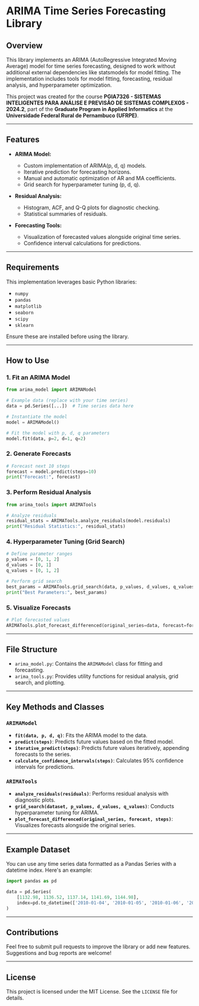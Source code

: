 # ARIMA Time Series Forecasting Library

## Overview
This library implements an ARIMA (AutoRegressive Integrated Moving Average) model for time series forecasting, designed to work without additional external dependencies like statsmodels for model fitting. The implementation includes tools for model fitting, forecasting, residual analysis, and hyperparameter optimization.

This project was created for the course **PGIA7326 - SISTEMAS INTELIGENTES PARA ANÁLISE E PREVISÃO DE SISTEMAS COMPLEXOS - 2024.2**, part of the **Graduate Program in Applied Informatics** at the **Universidade Federal Rural de Pernambuco (UFRPE)**.

---

## Features
- **ARIMA Model:**
  - Custom implementation of ARIMA(p, d, q) models.
  - Iterative prediction for forecasting horizons.
  - Manual and automatic optimization of AR and MA coefficients.
  - Grid search for hyperparameter tuning (p, d, q).

- **Residual Analysis:**
  - Histogram, ACF, and Q-Q plots for diagnostic checking.
  - Statistical summaries of residuals.

- **Forecasting Tools:**
  - Visualization of forecasted values alongside original time series.
  - Confidence interval calculations for predictions.

---

## Requirements
This implementation leverages basic Python libraries:
- `numpy`
- `pandas`
- `matplotlib`
- `seaborn`
- `scipy`
- `sklearn`

Ensure these are installed before using the library.

---

## How to Use

### 1. Fit an ARIMA Model
```python
from arima_model import ARIMAModel

# Example data (replace with your time series)
data = pd.Series([...])  # Time series data here

# Instantiate the model
model = ARIMAModel()

# Fit the model with p, d, q parameters
model.fit(data, p=2, d=1, q=2)
```

### 2. Generate Forecasts
```python
# Forecast next 10 steps
forecast = model.predict(steps=10)
print("Forecast:", forecast)
```

### 3. Perform Residual Analysis
```python
from arima_tools import ARIMATools

# Analyze residuals
residual_stats = ARIMATools.analyze_residuals(model.residuals)
print("Residual Statistics:", residual_stats)
```

### 4. Hyperparameter Tuning (Grid Search)
```python
# Define parameter ranges
p_values = [0, 1, 2]
d_values = [0, 1]
q_values = [0, 1, 2]

# Perform grid search
best_params = ARIMATools.grid_search(data, p_values, d_values, q_values)
print("Best Parameters:", best_params)
```

### 5. Visualize Forecasts
```python
# Plot forecasted values
ARIMATools.plot_forecast_differenced(original_series=data, forecast=forecast, steps=10)
```

---

## File Structure
- `arima_model.py`: Contains the `ARIMAModel` class for fitting and forecasting.
- `arima_tools.py`: Provides utility functions for residual analysis, grid search, and plotting.

---

## Key Methods and Classes

### `ARIMAModel`
- **`fit(data, p, d, q)`**: Fits the ARIMA model to the data.
- **`predict(steps)`**: Predicts future values based on the fitted model.
- **`iterative_predict(steps)`**: Predicts future values iteratively, appending forecasts to the series.
- **`calculate_confidence_intervals(steps)`**: Calculates 95% confidence intervals for predictions.

### `ARIMATools`
- **`analyze_residuals(residuals)`**: Performs residual analysis with diagnostic plots.
- **`grid_search(dataset, p_values, d_values, q_values)`**: Conducts hyperparameter tuning for ARIMA.
- **`plot_forecast_differenced(original_series, forecast, steps)`**: Visualizes forecasts alongside the original series.

---

## Example Dataset
You can use any time series data formatted as a Pandas Series with a datetime index. Here's an example:

```python
import pandas as pd

data = pd.Series(
    [1132.98, 1136.52, 1137.14, 1141.69, 1144.98],
    index=pd.to_datetime(['2010-01-04', '2010-01-05', '2010-01-06', '2010-01-07', '2010-01-08'])
)
```

---

## Contributions
Feel free to submit pull requests to improve the library or add new features. Suggestions and bug reports are welcome!

---

## License
This project is licensed under the MIT License. See the `LICENSE` file for details.

